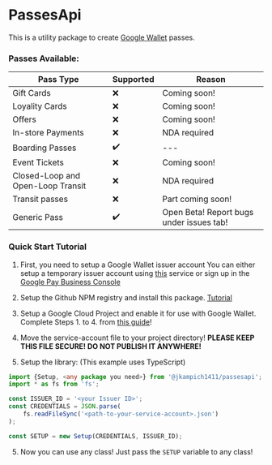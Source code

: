 # PassesApi
This is a utility package to create [Google Wallet](https://developers.google.com/wallet) passes.


### Passes Available:
|Pass Type|Supported|Reason|
|---------|---------|------|
|Gift Cards|❌|Coming soon!|
|Loyality Cards|❌|Coming soon!|
|Offers|❌|Coming soon!|
|In-store Payments|❌|NDA required|
|Boarding Passes|✔️|---|
|Event Tickets|❌|Coming soon!|
|Closed-Loop and Open-Loop Transit|❌|NDA required|
|Transit passes|❌|Part coming soon!|
|Generic Pass|✔️|Open Beta! Report bugs under issues tab!|

### Quick Start Tutorial
1. First, you need to setup a Google Wallet issuer account
You can either setup a temporary issuer account using [this](https://wallet-lab-tools.web.app/issuers) service or sign up in the [Google Pay Business Console](https://pay.google.com/business/console)

2. Setup the Github NPM registry and install this package. [Tutorial](https://docs.github.com/en/packages/working-with-a-github-packages-registry/working-with-the-npm-registry#installing-a-package)

3. Setup a Google Cloud Project and enable it for use with Google Wallet.
Complete Steps 1. to 4. from [this guide](https://developers.google.com/wallet/generic/web/prerequisites)!

4. Move the service-account file to your project directory! **PLEASE KEEP THIS FILE SECURE! DO NOT PUBLISH IT ANYWHERE!**

5. Setup the library: (This example uses TypeScript)
```TypeScript
import {Setup, <any package you need>} from '@jkampich1411/passesapi';
import * as fs from 'fs';

const ISSUER_ID = '<your Issuer ID>';
const CREDENTIALS = JSON.parse(
    fs.readFileSync('<path-to-your-service-account>.json')
);

const SETUP = new Setup(CREDENTIALS, ISSUER_ID);
```

5. Now you can use any class! Just pass the `SETUP` variable to any class!
